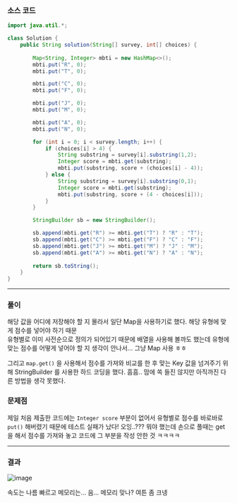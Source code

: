 ### 소스 코드

```java
import java.util.*;

class Solution {
    public String solution(String[] survey, int[] choices) {
        
        Map<String, Integer> mbti = new HashMap<>();
        mbti.put("R", 0);
        mbti.put("T", 0);

        mbti.put("C", 0);
        mbti.put("F", 0);

        mbti.put("J", 0);
        mbti.put("M", 0);

        mbti.put("A", 0);
        mbti.put("N", 0);

        for (int i = 0; i < survey.length; i++) {
            if (choices[i] > 4) {
                String substring = survey[i].substring(1,2);
                Integer score = mbti.get(substring);
                mbti.put(substring, score + (choices[i] - 4));
            } else {
                String substring = survey[i].substring(0,1);
                Integer score = mbti.get(substring);
                mbti.put(substring, score + (4 - choices[i]));
            }
        }

        StringBuilder sb = new StringBuilder();

        sb.append(mbti.get("R") >= mbti.get("T") ? "R" : "T");
        sb.append(mbti.get("C") >= mbti.get("F") ? "C" : "F");
        sb.append(mbti.get("J") >= mbti.get("M") ? "J" : "M");
        sb.append(mbti.get("A") >= mbti.get("N") ? "A" : "N");
        
        return sb.toString();
    }
}
```

---

### 풀이

해당 값을 어디에 저장해야 할 지 몰라서 일단 Map을 사용하기로 했다. 해당 유형에 맞게 점수를 넣어야 하기 때문   
유형별로 이미 사전순으로 정의가 되어있기 때문에 배열을 사용해 볼까도 했는데 유형에 맞는 점수를 어떻게 넣어야 할 지 생각이 안나서... 그냥 Map 사용 ㅎㅎ 

그리고 `map.get()` 을 사용해서 점수를 가져와 비교를 한 후 맞는 Key 값을 넘겨주기 위해 StringBuilder 를 사용한 하드 코딩을 했다. 흠흠.. 맘에 쏙 들진 않지만 아직까진 다른 방법을 생각 못했다.

### 문제점

제일 처음 제출한 코드에는 `Integer score` 부분이 없어서 유형별로 점수를 바로바로 `put()` 해버렸기 때문에 테스트 실패가 났다! 오잉..??? 뭐야 했는데 손으로 풀때는 get을 해서 점수를 가져와 놓고 코드에 그 부분을 작성 안한 것 ㅋㅋㅋㅋ

---

### 결과
![image](https://github.com/Drum-J/algorithm/assets/102205699/e84ff8bc-1bd6-49ff-a053-a8f311483d74)

속도는 나름 빠르고 메모리는... 음... 메모리 맞나? 여튼 좀 크넹

